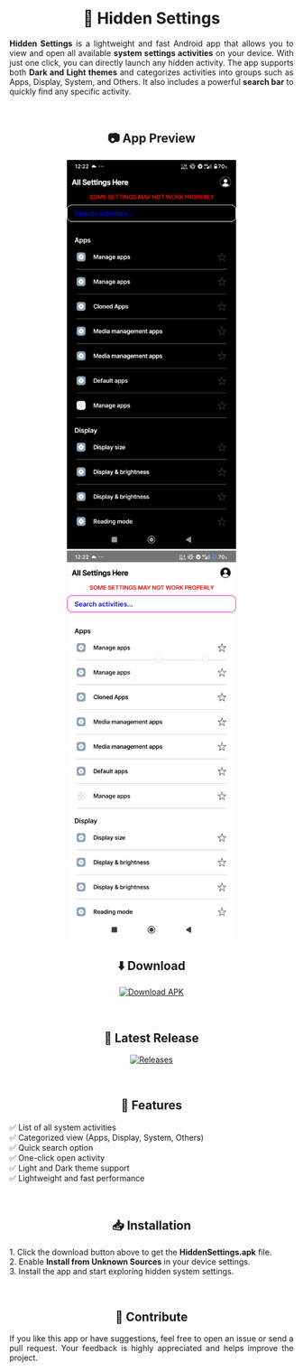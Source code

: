 <h1 align="center">🔧 Hidden Settings</h1>

<p align="justify">
<b>Hidden Settings</b> is a lightweight and fast Android app that allows you to view and open all available <b>system settings activities</b> on your device. With just one click, you can directly launch any hidden activity. The app supports both <b>Dark and Light themes</b> and categorizes activities into groups such as Apps, Display, System, and Others. It also includes a powerful <b>search bar</b> to quickly find any specific activity.
</p>

<br>

<h2 align="center">📷 App Preview</h2>

<p align="center">
  <img src="https://raw.githubusercontent.com/MSI-Sirajul/Hidden-Settings/refs/heads/main/.res/dark.jpg" alt="screenshot1" width="300">
  <img src="https://raw.githubusercontent.com/MSI-Sirajul/Hidden-Settings/refs/heads/main/.res/light.jpg" alt="screenshot2" width="300">
<br>

<h2 align="center">⬇️ Download</h2>

<p align="center">
  <a href="https://github.com/MSI-Sirajul/Hidden-Settings/releases/latest/download/HiddenSettings.apk">
    <img src="https://img.shields.io/badge/Download-APK-blue?style=for-the-badge&logo=android" alt="Download APK">
  </a>
</p>

<br>

<h2 align="center">🚀 Latest Release</h2>

<p align="center">
  <a href="https://github.com/MSI-Sirajul/Hidden-Settings/releases">
    <img src="https://img.shields.io/badge/View%20All%20Releases-Click%20Here-success?style=for-the-badge&logo=github" alt="Releases">
  </a>
</p>

<br>

<h2 align="center">📌 Features</h2>

<p align="justify">
✅ List of all system activities<br>
✅ Categorized view (Apps, Display, System, Others)<br>
✅ Quick search option<br>
✅ One-click open activity<br>
✅ Light and Dark theme support<br>
✅ Lightweight and fast performance<br>
</p>

<br>

<h2 align="center">📥 Installation</h2>

<p align="justify">
1. Click the download button above to get the <b>HiddenSettings.apk</b> file.<br>
2. Enable <b>Install from Unknown Sources</b> in your device settings.<br>
3. Install the app and start exploring hidden system settings.<br>
</p>

<br>

<h2 align="center">🙌 Contribute</h2>

<p align="justify">
If you like this app or have suggestions, feel free to open an issue or send a pull request. Your feedback is highly appreciated and helps improve the project.
</p>
